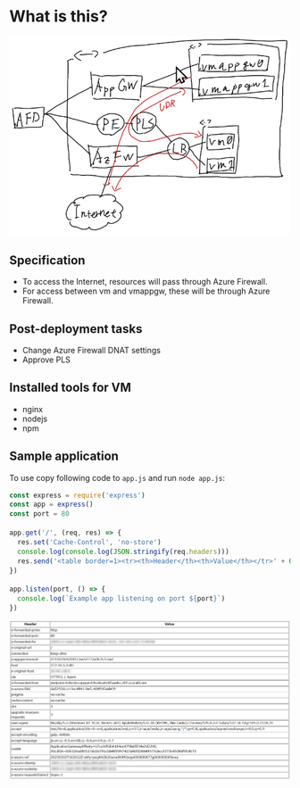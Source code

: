 # What is this?

![](./images/ss1.png)

## Specification

- To access the Internet, resources will pass through Azure Firewall.
- For access between vm and vmappgw, these will be through Azure Firewall.

## Post-deployment tasks

- Change Azure Firewall DNAT settings
- Approve PLS

## Installed tools for VM

- nginx
- nodejs
- npm

## Sample application

To use copy following code to `app.js` and run `node app.js`:

```javascript
const express = require('express')
const app = express()
const port = 80

app.get('/', (req, res) => {
  res.set('Cache-Control', 'no-store')
  console.log(console.log(JSON.stringify(req.headers)))
  res.send('<table border=1><tr><th>Header</th><th>Value</th></tr>' + Object.keys(req.headers).map((key) => `<tr><td>${key}</td><td>${req.headers[key]}</td></tr>`).join('') + '</table>')
})

app.listen(port, () => {
  console.log(`Example app listening on port ${port}`)
})
```

![](./images/print-header.png)